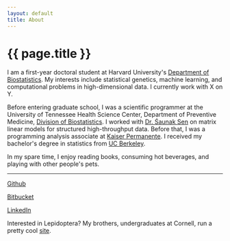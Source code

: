 ```yaml
---
layout: default
title: About
---
```


# {{ page.title }}

I am a first-year doctoral student at Harvard University's [Department of Biostatistics](https://www.hsph.harvard.edu/biostatistics). My interests include statistical genetics, machine learning, and computational problems in high-dimensional data. I currently work with X on Y. 

Before entering graduate school, I was a scientific programmer at the University of Tennessee Health Science Center, Department of Preventive Medicine, [Division of Biostatistics](https://www.uthsc.edu/prevmed/biostatistics/index.php). I worked with [Dr. &#346;aunak Sen](http://senresearch.org) on matrix linear models for structured high-throughput data. Before that, I was a programming analysis associate at [Kaiser Permanente](https://healthy.kaiserpermanente.org). I received my bachelor's degree in statistics from [UC Berkeley](http://statistics.berkeley.edu). 

In my spare time, I enjoy reading books, consuming hot beverages, and playing with other people's pets. 

---

[Github](https://github.com/janewliang)

[Bitbucket](https://bitbucket.org/jwliang)

[LinkedIn](https://www.linkedin.com/in/jane-liang-40975691)

Interested in Lepidoptera? My brothers, undergraduates at Cornell, run a pretty cool [site](http://www.lianginsects.com). 